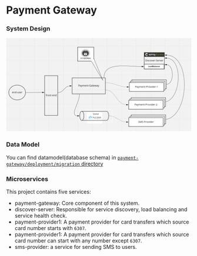 # Payment Gateway

### System Design
![system design](payment-gateway/docs/images/system-design.png)

### Data Model
You can find datamodel(database schema) in [`payment-gateway/deployment/migration` directory](https://github.com/hamed-yousefi/payment-system/blob/main/payment-gateway/deployment/database/migration/000001_base.up.sql)

### Microservices
This project contains five services:
- payment-gateway: Core component of this system.
- discover-server: Responsible for service discovery, load balancing and service health check.
- payment-provider1: A payment provider for card transfers which source card number starts with `6307`.
- payment-provider1: A payment provider for card transfers which source card number can start with any number except `6307`.
- sms-provider: a service for sending SMS to users.
